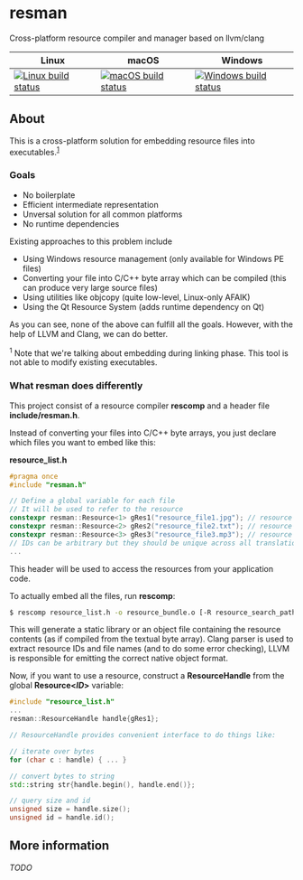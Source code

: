# resman

Cross-platform resource compiler and manager based on llvm/clang

| Linux | macOS | Windows |
| ----- | ----- | ------- |
| [![Linux build status](https://travis-matrix-badges.herokuapp.com/repos/nohajc/resman/branches/master/2)](https://travis-ci.org/nohajc/resman) | [![macOS build status](https://travis-matrix-badges.herokuapp.com/repos/nohajc/resman/branches/master/1)](https://travis-ci.org/nohajc/resman) | [![Windows build status](https://ci.appveyor.com/api/projects/status/github/nohajc/resman?branch=master&svg=true)](https://ci.appveyor.com/project/nohajc/resman) |

## About

This is a cross-platform solution for embedding resource files into executables.<sup>[1](#footnote1)</sup>

### Goals
* No boilerplate
* Efficient intermediate representation
* Unversal solution for all common platforms
* No runtime dependencies

Existing approaches to this problem include
* Using Windows resource management (only available for Windows PE files)
* Converting your file into C/C++ byte array which can be compiled (this can produce very large source files)
* Using utilities like objcopy (quite low-level, Linux-only AFAIK)
* Using the Qt Resource System (adds runtime dependency on Qt)

As you can see, none of the above can fulfill all the goals.
However, with the help of LLVM and Clang, we can do better.

<sup><a name="footnote1">1</a></sup> Note that we're talking about embedding during linking phase. This tool is not able to modify existing executables.

### What resman does differently

This project consist of a resource compiler __rescomp__ and a header file __include/resman.h__.

Instead of converting your files into C/C++ byte arrays, you just declare
which files you want to embed like this:

__resource_list.h__
```c++
#pragma once
#include "resman.h"

// Define a global variable for each file
// It will be used to refer to the resource
constexpr resman::Resource<1> gRes1("resource_file1.jpg"); // resource with ID 1
constexpr resman::Resource<2> gRes2("resource_file2.txt"); // resource with ID 2
constexpr resman::Resource<3> gRes3("resource_file3.mp3"); // resource with ID 3
// IDs can be arbitrary but they should be unique across all translation units in your project
...
```
This header will be used to access the resources from your application code.

To actually embed all the files, run __rescomp__:
```sh
$ rescomp resource_list.h -o resource_bundle.o [-R resource_search_path] [-I resman_include_path]
```
This will generate a static library or an object file containing the resource contents (as if compiled from the textual byte array). Clang parser is used to extract resource IDs and file names (and to do some error checking), LLVM is responsible for emitting the correct native object format.

Now, if you want to use a resource, construct a __ResourceHandle__ from the global __Resource<_ID_>__ variable:
```c++
#include "resource_list.h"
...
resman::ResourceHandle handle{gRes1};

// ResourceHandle provides convenient interface to do things like:

// iterate over bytes
for (char c : handle) { ... }

// convert bytes to string
std::string str{handle.begin(), handle.end()};

// query size and id
unsigned size = handle.size();
unsigned id = handle.id();

```

## More information
_TODO_
